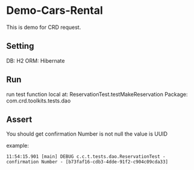 # Demo-Cars-Rental
This is demo for CRD request.

## Setting
DB: H2
ORM: Hibernate

## Run
run test function local at: ReservationTest.testMakeReservation
Package: com.crd.toolkits.tests.dao

## Assert
You should get confirmation Number is not null the value is UUID

example:

```shell
11:54:15.901 [main] DEBUG c.c.t.tests.dao.ReservationTest - confirmation Number - [b73faf16-cdb3-4dde-91f2-c904c09cda33]
```